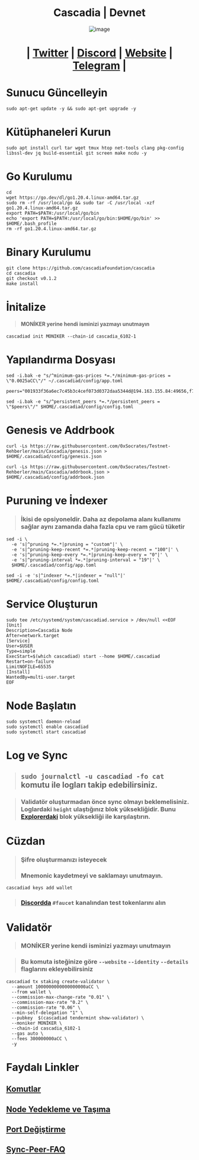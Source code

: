 <h1 align="center"> Cascadia | Devnet </h1>

<div align="center">

![image](https://github.com/0xSocrates/Testnet-Rehberler/assets/108215275/e8021857-3241-492d-a10b-9df8dda62f0b)



#  | [Twitter](https://twitter.com/CascadiaSystems) | [Discord](https://discord.gg/cascadia) | [Website](https://www.cascadia.foundation/) | [Telegram](https://t.me/+Tf6pQQSA7IkxNmU5) |

</div>

# Sunucu Güncelleyin
```
sudo apt-get update -y && sudo apt-get upgrade -y
```
# Kütüphaneleri Kurun
```
sudo apt install curl tar wget tmux htop net-tools clang pkg-config libssl-dev jq build-essential git screen make ncdu -y
```
# Go Kurulumu
```
cd
wget https://go.dev/dl/go1.20.4.linux-amd64.tar.gz
sudo rm -rf /usr/local/go && sudo tar -C /usr/local -xzf go1.20.4.linux-amd64.tar.gz
export PATH=$PATH:/usr/local/go/bin
echo 'export PATH=$PATH:/usr/local/go/bin:$HOME/go/bin' >> $HOME/.bash_profile
rm -rf go1.20.4.linux-amd64.tar.gz
```

# Binary Kurulumu
```
git clone https://github.com/cascadiafoundation/cascadia
cd cascadia
git checkout v0.1.2
make install
```

# İnitalize
> #### MONİKER yerine hendi isminizi yazmayı unutmayın
```
cascadiad init MONIKER --chain-id cascadia_6102-1
```
# Yapılandırma Dosyası
```
sed -i.bak -e "s/^minimum-gas-prices *=.*/minimum-gas-prices = \"0.0025aCC\"/" ~/.cascadiad/config/app.toml
```
```
peers="001933f36a6ec7c45b3c4cef073d0372daa5344d@194.163.155.84:49656,f78611ffa950efd9ddb4ed8f7bd8327c289ba377@65.109.108.150:46656,783a3f911d98ad2eee043721a2cf47a253f58ea1@65.108.108.52:33656,6c25f7075eddb697cb55a53a73e2f686d58b3f76@161.97.128.243:27656,8757ec250851234487f04466adacd3b1d37375f2@65.108.206.118:61556,df3cd1c84b2caa56f044ac19cf0267a44f2e87da@51.79.27.11:26656,d5519e378247dfb61dfe90652d1fe3e2b3005a5b@65.109.68.190:55656,f075e82ca89acfbbd8ef845c95bd3d50574904f5@159.69.110.238:36656,63cf1e7583eabf365856027815bc1491f2bc7939@65.108.2.41:60556,d5ba7a2288ed176ae2e73d9ae3c0edffec3caed5@65.21.134.202:16756"
```
```
sed -i.bak -e "s/^persistent_peers *=.*/persistent_peers = \"$peers\"/" $HOME/.cascadiad/config/config.toml
```
# Genesis ve Addrbook
```
curl -Ls https://raw.githubusercontent.com/0xSocrates/Testnet-Rehberler/main/Cascadia/genesis.json > $HOME/.cascadiad/config/genesis.json
```
```
curl -Ls https://raw.githubusercontent.com/0xSocrates/Testnet-Rehberler/main/Cascadia/addrbook.json > $HOME/.cascadiad/config/addrbook.json
```


# Puruning ve İndexer
> ### İkisi de opsiyoneldir. Daha az depolama alanı kullanımı sağlar aynı zamanda daha fazla cpu ve ram gücü tüketir
```
sed -i \
  -e 's|^pruning *=.*|pruning = "custom"|' \
  -e 's|^pruning-keep-recent *=.*|pruning-keep-recent = "100"|' \
  -e 's|^pruning-keep-every *=.*|pruning-keep-every = "0"|' \
  -e 's|^pruning-interval *=.*|pruning-interval = "19"|' \
  $HOME/.cascadiad/config/app.toml
 ```
 ```
 sed -i -e 's|^indexer *=.*|indexer = "null"|' $HOME/.cascadiad/config/config.toml
 ```
 # Service Oluşturun
 ```
sudo tee /etc/systemd/system/cascadiad.service > /dev/null <<EOF
[Unit]
Description=Cascadia Node
After=network.target
[Service]
User=$USER
Type=simple
ExecStart=$(which cascadiad) start --home $HOME/.cascadiad
Restart=on-failure
LimitNOFILE=65535
[Install]
WantedBy=multi-user.target
EOF
```
# Node Başlatın
```
sudo systemctl daemon-reload
sudo systemctl enable cascadiad
sudo systemctl start cascadiad
```
# Log ve Sync
> ## `sudo journalctl -u cascadiad -fo cat` komutu ile logları takip edebilirsiniz.


> ### Validatör oluşturmadan önce sync olmayı beklemelisiniz.  Loglardaki `height` ulaştığınız blok yüksekliğidir. Bunu [Explorerdaki]() blok yüksekliği ile karşılaştırın.

# Cüzdan
> ### Şifre oluşturmanızı isteyecek
> ### Mnemonic kaydetmeyi ve saklamayı unutmayın.
```
cascadiad keys add wallet
```
> ### [Discordda](https://discord.gg/cascadia) `#faucet` kanalından test tokenlarını alın

# Validatör
> ### MONİKER yerine kendi isminizi yazmayı unutmayın


> ### Bu komuta isteğinize göre `--website` `--identity` `--details` flaglarını ekleyebilirsiniz
```
cascadiad tx staking create-validator \
  --amount 1000000000000000000aCC \
  --from wallet \
  --commission-max-change-rate "0.01" \
  --commission-max-rate "0.2" \
  --commission-rate "0.06" \
  --min-self-delegation "1" \
  --pubkey  $(cascadiad tendermint show-validator) \
  --moniker MONİKER \
  --chain-id cascadia_6102-1
  --gas auto \
  --fees 300000000aCC \
  -y
  ```
#
#
# Faydalı Linkler

## [Komutlar](https://github.com/Core-Node-Team/CosmosSDK-Node/blob/main/Ortak-Komutlar.md)
## [Node Yedekleme ve Taşıma](https://github.com/Core-Node-Team/CosmosSDK-Node/blob/main/Yedekleme%20ve%20Ta%C5%9F%C4%B1ma.md)
## [Port Değiştirme](https://github.com/Core-Node-Team/CosmosSDK-Node/blob/main/Port%20de%C4%9Fi%C5%9Ftirme.md)
## [Sync-Peer-FAQ](https://github.com/Core-Node-Team/Cosmos-Aglarinda-Node-Calistirmak/blob/main/Sync-Peer%20Nedir.md)











